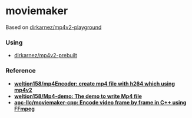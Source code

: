 moviemaker
==========
Based on [dirkarnez/mp4v2-playground](https://github.com/dirkarnez/mp4v2-playground)

### Using
- [dirkarnez/mp4v2-prebuilt](https://github.com/dirkarnez/mp4v2-prebuilt)

### Reference
- [**weltion158/mp4Encoder: create mp4 file with h264 which using mp4v2**](https://github.com/weltion158/mp4Encoder)
- [**weltion158/Mp4-demo: The demo to write Mp4 file**](https://github.com/weltion158/Mp4-demo)
- [**apc-llc/moviemaker-cpp: Encode video frame by frame in C++ using FFmpeg**](https://github.com/apc-llc/moviemaker-cpp)

